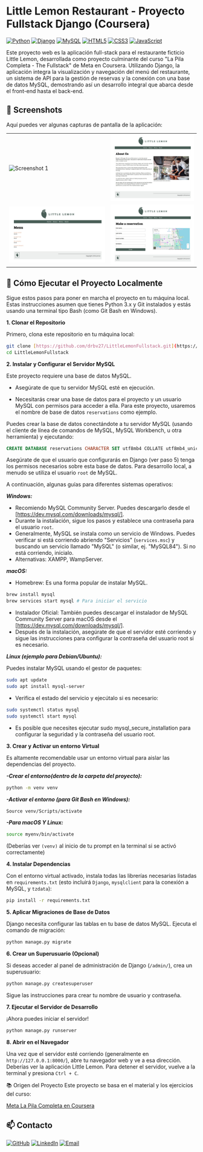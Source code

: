 # Little Lemon Restaurant - Proyecto Fullstack Django (Coursera)

[![Python](https://img.shields.io/badge/Python-3.13-3776AB?logo=python&logoColor=white)](https://www.python.org/)
[![Django](https://img.shields.io/badge/Django-5.x-092E20?logo=django&logoColor=white)](https://www.djangoproject.com/)
[![MySQL](https://img.shields.io/badge/MySQL-4479A1?logo=mysql&logoColor=white)](https://www.mysql.com/)
[![HTML5](https://img.shields.io/badge/HTML5-E34F26?logo=html5&logoColor=white)](https://developer.mozilla.org/en-US/docs/Web/Guide/HTML/HTML5)
[![CSS3](https://img.shields.io/badge/CSS3-1572B6?logo=css3&logoColor=white)](https://developer.mozilla.org/en-US/docs/Web/CSS)
[![JavaScript](https://img.shields.io/badge/JavaScript-F7DF1E?logo=javascript&logoColor=black)](https://developer.mozilla.org/en-US/docs/Web/JavaScript)

Este proyecto web es la aplicación full-stack para el restaurante ficticio Little Lemon, desarrollada como proyecto culminante del curso "La Pila Completa - The Fullstack" de Meta en Coursera. Utilizando Django, la aplicación integra la visualización y navegación del menú del restaurante, un sistema de API para la gestión de reservas y la conexión con una base de datos MySQL, demostrando así un desarrollo integral que abarca desde el front-end hasta el back-end.

## 📸 Screenshots

Aquí puedes ver algunas capturas de pantalla de la aplicación:

<table>
  <tr>
    <td><img src="https://github.com/drbv27/LittleLemonFullstack.git/main/restaurant/static/img/screenshots/ScreenSht1.jpeg" alt="Screenshot 1" width="400"/></td>
    <td><img src="https://raw.githubusercontent.com/drbv27/CourseraDjangoWebFramework/main/restaurant/static/img/screenshots/Screenshot2.jpeg" alt="Screenshot 2" width="400"/></td>
  </tr>
  <tr>
    <td><img src="https://raw.githubusercontent.com/drbv27/CourseraDjangoWebFramework/main/restaurant/static/img/screenshots/Screenshot3.jpeg" alt="Screenshot 3" width="400"/></td>
    <td><img src="https://raw.githubusercontent.com/drbv27/CourseraDjangoWebFramework/main/restaurant/static/img/screenshots/Screenshot4.jpeg" alt="Screenshot 4" width="400"/></td>
  </tr>
</table>

## 🚀 Cómo Ejecutar el Proyecto Localmente

Sigue estos pasos para poner en marcha el proyecto en tu máquina local. Estas instrucciones asumen que tienes Python 3.x y Git instalados y estás usando una terminal tipo Bash (como Git Bash en Windows).

**1. Clonar el Repositorio**

Primero, clona este repositorio en tu máquina local:

```bash
git clone [https://github.com/drbv27/LittleLemonFullstack.git](https://github.com/drbv27/LittleLemonFullstack.git)
cd LittleLemonFullstack
```

**2. Instalar y Configurar el Servidor MySQL**

Este proyecto requiere una base de datos MySQL.

- Asegúrate de que tu servidor MySQL esté en ejecución.

- Necesitarás crear una base de datos para el proyecto y un usuario MySQL con permisos para acceder a ella. Para este proyecto, usaremos el nombre de base de datos `reservations` como ejemplo.

Puedes crear la base de datos conectándote a tu servidor MySQL (usando el cliente de línea de comandos de MySQL, MySQL Workbench, u otra herramienta) y ejecutando:

```sql
CREATE DATABASE reservations CHARACTER SET utf8mb4 COLLATE utf8mb4_unicode_ci;

```

Asegúrate de que el usuario que configurarás en Django (ver paso 5) tenga los permisos necesarios sobre esta base de datos. Para desarrollo local, a menudo se utiliza el usuario `root` de MySQL.

A continuación, algunas guías para diferentes sistemas operativos:

**_Windows:_**

- Recomiendo MySQL Community Server. Puedes descargarlo desde el [https://dev.mysql.com/downloads/mysql/].
- Durante la instalación, sigue los pasos y establece una contraseña para el usuario `root`.
- Generalmente, MySQL se instala como un servicio de Windows. Puedes verificar si está corriendo abriendo "Servicios" (`services.msc`) y buscando un servicio llamado "MySQL" (o similar, ej. "MySQL84"). Si no está corriendo, inícialo.
- Alternativas: XAMPP, WampServer.

**_macOS:_**

- Homebrew: Es una forma popular de instalar MySQL.

```bash
brew install mysql
brew services start mysql # Para iniciar el servicio

```

- Instalador Oficial: También puedes descargar el instalador de MySQL Community Server para macOS desde el [https://dev.mysql.com/downloads/mysql/].
- Después de la instalación, asegúrate de que el servidor esté corriendo y sigue las instrucciones para configurar la contraseña del usuario root si es necesario.

**_Linux (ejemplo para Debian/Ubuntu):_**

Puedes instalar MySQL usando el gestor de paquetes:

```bash
sudo apt update
sudo apt install mysql-server
```

- Verifica el estado del servicio y ejecútalo si es necesario:

```bash
sudo systemctl status mysql
sudo systemctl start mysql
```

- Es posible que necesites ejecutar sudo mysql_secure_installation para configurar la seguridad y la contraseña del usuario root.

**3. Crear y Activar un entorno Virtual**

Es altamente recomendable usar un entorno virtual para aislar las dependencias del proyecto.

**_-Crear el entorno(dentro de la carpeta del proyecto):_**

```bash
python -m venv venv
```

**_-Activar el entorno (para Git Bash en Windows):_**

```bash
Source venv/Scripts/activate
```

**_-Para macOS Y Linux:_**

```bash
source myenv/bin/activate
```

(Deberías ver `(venv)` al inicio de tu prompt en la terminal si se activó correctamente)

**4. Instalar Dependencias**

Con el entorno virtual activado, instala todas las librerías necesarias listadas en `requirements.txt` (esto incluirá `Django`, `mysqlclient` para la conexión a MySQL, y `tzdata`):

```bash
pip install -r requirements.txt
```

**5. Aplicar Migraciones de Base de Datos**

Django necesita configurar las tablas en tu base de datos MySQL. Ejecuta el comando de migración:

```bash
python manage.py migrate
```

**6. Crear un Superusuario (Opcional)**

Si deseas acceder al panel de administración de Django (`/admin/`), crea un superusuario:

```bash
python manage.py createsuperuser
```

Sigue las instrucciones para crear tu nombre de usuario y contraseña.

**7. Ejecutar el Servidor de Desarrollo**

¡Ahora puedes iniciar el servidor!

```bash
python manage.py runserver
```

**8. Abrir en el Navegador**

Una vez que el servidor esté corriendo (generalmente en `http://127.0.0.1:8000/`), abre tu navegador web y ve a esa dirección. Deberías ver la aplicación Little Lemon.
Para detener el servidor, vuelve a la terminal y presiona `Ctrl + C`.

📚 Origen del Proyecto
Este proyecto se basa en el material y los ejercicios del curso:

[Meta La Pila Completa en Coursera](https://www.coursera.org/learn/the-full-stack-es)

## 📫 Contacto

[![GitHub](https://img.shields.io/badge/GitHub-drbv27-181717?logo=github)](https://github.com/drbv27)
[![LinkedIn](https://img.shields.io/badge/LinkedIn-DiegoBonilla-0A66C2?logo=linkedin)](https://www.linkedin.com/in/diego-ricardo-bonilla-villa-7179254a/) [![Email](https://img.shields.io/badge/Email-DiegoBonilla-D14836?logo=gmail)](mailto:drbv27@gmail.com)
